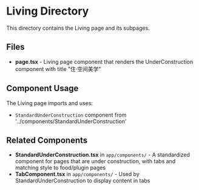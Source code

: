 # Living Directory

This directory contains the Living page and its subpages.

## Files

- **page.tsx** - Living page component that renders the UnderConstruction component with title "住·空间美学"


## Component Usage

The Living page imports and uses:
- `StandardUnderConstruction` component from '../components/StandardUnderConstruction'

## Related Components

- **StandardUnderConstruction.tsx** in `app/components/` - A standardized component for pages that are under construction, with tabs and matching style to food/plugin pages
- **TabComponent.tsx** in `app/components/` - Used by StandardUnderConstruction to display content in tabs

